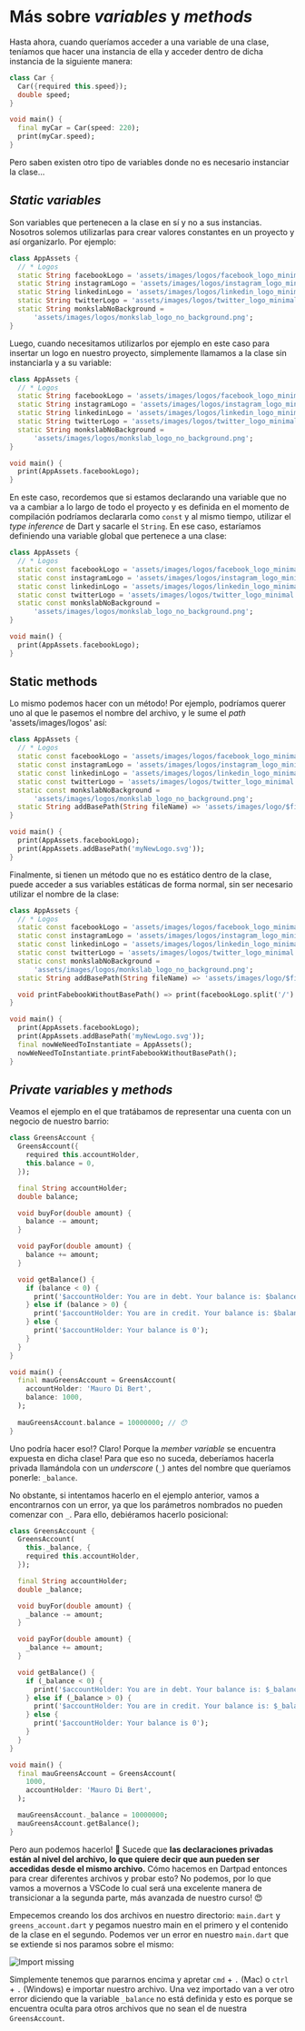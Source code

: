 # Más sobre _variables_ y _methods_

Hasta ahora, cuando queríamos acceder a una variable de una clase, teníamos que hacer una instancia de ella y acceder dentro de dicha instancia de la siguiente manera:

```dart
class Car {
  Car({required this.speed});
  double speed;
}

void main() {
  final myCar = Car(speed: 220);
  print(myCar.speed);
}
```

Pero saben existen otro tipo de variables donde no es necesario instanciar la clase...

## _Static variables_

Son variables que pertenecen a la clase en sí y no a sus instancias. Nosotros solemos utilizarlas para crear valores constantes en un proyecto y así organizarlo. Por ejemplo:

```dart
class AppAssets {
  // * Logos
  static String facebookLogo = 'assets/images/logos/facebook_logo_minimal.svg';
  static String instagramLogo = 'assets/images/logos/instagram_logo_minimal.svg';
  static String linkedinLogo = 'assets/images/logos/linkedin_logo_minimal.svg';
  static String twitterLogo = 'assets/images/logos/twitter_logo_minimal.svg';
  static String monkslabNoBackground =
      'assets/images/logos/monkslab_logo_no_background.png';
}
```

Luego, cuando necesitamos utilizarlos por ejemplo en este caso para insertar un logo en nuestro proyecto, simplemente llamamos a la clase sin instanciarla y a su variable:

```dart
class AppAssets {
  // * Logos
  static String facebookLogo = 'assets/images/logos/facebook_logo_minimal.svg';
  static String instagramLogo = 'assets/images/logos/instagram_logo_minimal.svg';
  static String linkedinLogo = 'assets/images/logos/linkedin_logo_minimal.svg';
  static String twitterLogo = 'assets/images/logos/twitter_logo_minimal.svg';
  static String monkslabNoBackground =
      'assets/images/logos/monkslab_logo_no_background.png';
}

void main() {
  print(AppAssets.facebookLogo);
}
```

En este caso, recordemos que si estamos declarando una variable que no va a cambiar a lo largo de todo el proyecto y es definida en el momento de compilación podríamos declararla como `const` y al mismo tiempo, utilizar el _type inference_ de Dart y sacarle el `String`. En ese caso, estaríamos definiendo una variable global que pertenece a una clase:

```dart
class AppAssets {
  // * Logos
  static const facebookLogo = 'assets/images/logos/facebook_logo_minimal.svg';
  static const instagramLogo = 'assets/images/logos/instagram_logo_minimal.svg';
  static const linkedinLogo = 'assets/images/logos/linkedin_logo_minimal.svg';
  static const twitterLogo = 'assets/images/logos/twitter_logo_minimal.svg';
  static const monkslabNoBackground =
      'assets/images/logos/monkslab_logo_no_background.png';
}

void main() {
  print(AppAssets.facebookLogo);
}
```

## Static methods

Lo mismo podemos hacer con un método! Por ejemplo, podríamos querer uno al que le pasemos el nombre del archivo, y le sume el _path_ 'assets/images/logos' así:

```dart
class AppAssets {
  // * Logos
  static const facebookLogo = 'assets/images/logos/facebook_logo_minimal.svg';
  static const instagramLogo = 'assets/images/logos/instagram_logo_minimal.svg';
  static const linkedinLogo = 'assets/images/logos/linkedin_logo_minimal.svg';
  static const twitterLogo = 'assets/images/logos/twitter_logo_minimal.svg';
  static const monkslabNoBackground =
      'assets/images/logos/monkslab_logo_no_background.png';
  static String addBasePath(String fileName) => 'assets/images/logo/$fileName';
}

void main() {
  print(AppAssets.facebookLogo);
  print(AppAssets.addBasePath('myNewLogo.svg'));
}
```

Finalmente, si tienen un método que no es estático dentro de la clase, puede acceder a sus variables estáticas de forma normal, sin ser necesario utilizar el nombre de la clase:

```dart
class AppAssets {
  // * Logos
  static const facebookLogo = 'assets/images/logos/facebook_logo_minimal.svg';
  static const instagramLogo = 'assets/images/logos/instagram_logo_minimal.svg';
  static const linkedinLogo = 'assets/images/logos/linkedin_logo_minimal.svg';
  static const twitterLogo = 'assets/images/logos/twitter_logo_minimal.svg';
  static const monkslabNoBackground =
      'assets/images/logos/monkslab_logo_no_background.png';
  static String addBasePath(String fileName) => 'assets/images/logo/$fileName';

  void printFabebookWithoutBasePath() => print(facebookLogo.split('/').last);
}

void main() {
  print(AppAssets.facebookLogo);
  print(AppAssets.addBasePath('myNewLogo.svg'));
  final nowWeNeedToInstantiate = AppAssets();
  nowWeNeedToInstantiate.printFabebookWithoutBasePath();
}
```

## _Private variables_ y _methods_

Veamos el ejemplo en el que tratábamos de representar una cuenta con un negocio de nuestro barrio:

```dart
class GreensAccount {
  GreensAccount({
    required this.accountHolder,
    this.balance = 0,
  });

  final String accountHolder;
  double balance;

  void buyFor(double amount) {
    balance -= amount;
  }

  void payFor(double amount) {
    balance += amount;
  }

  void getBalance() {
    if (balance < 0) {
      print('$accountHolder: You are in debt. Your balance is: $balance');
    } else if (balance > 0) {
      print('$accountHolder: You are in credit. Your balance is: $balance');
    } else {
      print('$accountHolder: Your balance is 0');
    }
  }
}

void main() {
  final mauGreensAccount = GreensAccount(
    accountHolder: 'Mauro Di Bert',
    balance: 1000,
  );
  
  mauGreensAccount.balance = 10000000; // 😯
}
```

Uno podría hacer eso!? Claro! Porque la _member variable_ se encuentra expuesta en dicha clase! Para que eso no suceda, deberíamos hacerla privada llamándola con un _underscore_ (`_`) antes del nombre que queríamos ponerle: `_balance`.

No obstante, si intentamos hacerlo en el ejemplo anterior, vamos a encontrarnos con un error, ya que los parámetros nombrados no pueden comenzar con `_`. Para ello, debiéramos hacerlo posicional:

```dart
class GreensAccount {
  GreensAccount(
    this._balance, {
    required this.accountHolder,
  });

  final String accountHolder;
  double _balance;

  void buyFor(double amount) {
    _balance -= amount;
  }

  void payFor(double amount) {
    _balance += amount;
  }

  void getBalance() {
    if (_balance < 0) {
      print('$accountHolder: You are in debt. Your balance is: $_balance');
    } else if (_balance > 0) {
      print('$accountHolder: You are in credit. Your balance is: $_balance');
    } else {
      print('$accountHolder: Your balance is 0');
    }
  }
}

void main() {
  final mauGreensAccount = GreensAccount(
    1000,
    accountHolder: 'Mauro Di Bert',
  );

  mauGreensAccount._balance = 10000000;
  mauGreensAccount.getBalance();
}
```

Pero aun podemos hacerlo! 😬 Sucede que __las declaraciones privadas están al nivel del archivo, lo que quiere decir que aun pueden ser accedidas desde el mismo archivo.__ Cómo hacemos en Dartpad entonces para crear diferentes archivos y probar esto? No podemos, por lo que vamos a movernos a VSCode lo cual será una excelente manera de transicionar a la segunda parte, más avanzada de nuestro curso! 😍

Empecemos creando los dos archivos en nuestro directorio: `main.dart` y `greens_account.dart` y pegamos nuestro main en el primero y el contenido de la clase en el segundo. Podemos ver un error en nuestro `main.dart` que se extiende si nos paramos sobre el mismo:

![Import missing](6.1_import_missing.png)

Simplemente tenemos que pararnos encima y apretar `cmd` + `.` (Mac) o `ctrl` + `.` (Windows) e importar nuestro archivo. Una vez importado van a ver otro error diciendo que la variable `_balance` no está definida y esto es porque se encuentra oculta para otros archivos que no sean el de nuestra `GreensAccount`.

